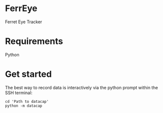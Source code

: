 # FerrEye
Ferret Eye Tracker


# Requirements
Python



# Get started 

The best way to record data is interactively via the python prompt within the SSH terminal:

```
cd 'Path to datacap'
python -m datacap 
```

